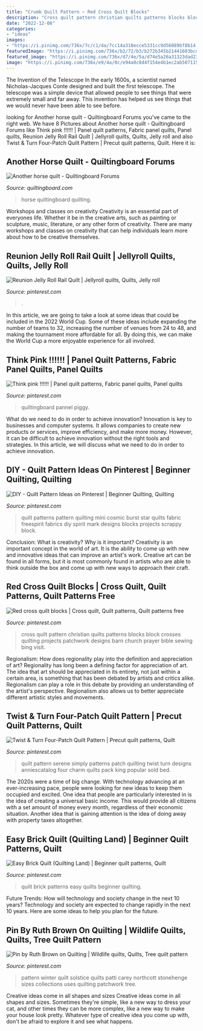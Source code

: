 ```yaml
---
title: "Crumb Quilt Pattern ~ Red Cross Quilt Blocks"
description: "Cross quilt pattern christian quilts patterns blocks block crosses quilting projects patchwork designs barn church prayer bible sewing bing visit"
date: "2022-12-08"
categories:
- "ideas"
images:
- "https://i.pinimg.com/736x/7c/c1/4a/7cc14a318ecce5331cc9d56089bf8b14.jpg"
featuredImage: "https://i.pinimg.com/736x/b2/72/b3/b272b345b21441603bcd623073fec559.jpg"
featured_image: "https://i.pinimg.com/736x/d7/4e/5a/d74e5a26a31323dad23437ab9b6c6b97.jpg"
image: "https://i.pinimg.com/736x/e9/4a/0c/e94a0c8d4f154e4b1ec2ab507115dd71.jpg"
---
```



The Invention of the Telescope
In the early 1600s, a scientist named Nicholas-Jacques Conte designed and built the first telescope. The telescope was a simple device that allowed people to see things that were extremely small and far away. This invention has helped us see things that we would never have been able to see before.

	

		
looking for Another horse quilt - Quiltingboard Forums you've came to the right web. We have 8 Pictures about Another horse quilt - Quiltingboard Forums like Think pink !!!!!! | Panel quilt patterns, Fabric panel quilts, Panel quilts, Reunion Jelly Roll Rail Quilt | Jellyroll quilts, Quilts, Jelly roll and also Twist &amp; Turn Four-Patch Quilt Pattern | Precut quilt patterns, Quilt. Here it is:
		
    
## Another Horse Quilt - Quiltingboard Forums

<img loading=lazy src="https://www.quiltingboard.com/attachments/pictures-f5/563384d1481336583-img_1578.jpg" onerror="this.onerror=null;this.src='https://tse4.mm.bing.net/th?id=OIP.LNKvr8v5hyamj4kRORw_1gHaFh&amp;pid=15.1';" alt="Another horse quilt - Quiltingboard Forums">

_Source: quiltingboard.com_

>horse quiltingboard quilting. 

	

Workshops and classes on creativity
Creativity is an essential part of everyones life. Whether it be in the creative arts, such as painting or sculpture, music, literature, or any other form of creativity. There are many workshops and classes on creativity that can help individuals learn more about how to be creative themselves.

    
## Reunion Jelly Roll Rail Quilt | Jellyroll Quilts, Quilts, Jelly Roll

<img loading=lazy src="https://i.pinimg.com/736x/e9/4a/0c/e94a0c8d4f154e4b1ec2ab507115dd71.jpg" onerror="this.onerror=null;this.src='https://tse2.mm.bing.net/th?id=OIP.2fiqfNs2ktCb9GFtUL7z0QHaJ6&amp;pid=15.1';" alt="Reunion Jelly Roll Rail Quilt | Jellyroll quilts, Quilts, Jelly roll">

_Source: pinterest.com_

>. 

	

In this article, we are going to take a look at some ideas that could be included in the 2022 World Cup. Some of these ideas include expanding the number of teams to 32, increasing the number of venues from 24 to 48, and making the tournament more affordable for all. By doing this, we can make the World Cup a more enjoyable experience for all involved.

    
## Think Pink !!!!!! | Panel Quilt Patterns, Fabric Panel Quilts, Panel Quilts

<img loading=lazy src="https://i.pinimg.com/736x/b2/72/b3/b272b345b21441603bcd623073fec559.jpg" onerror="this.onerror=null;this.src='https://tse3.mm.bing.net/th?id=OIP.wrBsQn1isBHuNQbn84LjHgHaJ6&amp;pid=15.1';" alt="Think pink !!!!!! | Panel quilt patterns, Fabric panel quilts, Panel quilts">

_Source: pinterest.com_

>quiltingboard pannel piggy. 

	

What do we need to do in order to achieve innovation?
Innovation is key to businesses and computer systems. It allows companies to create new products or services, improve efficiency, and make more money. However, it can be difficult to achieve innovation without the right tools and strategies. In this article, we will discuss what we need to do in order to achieve innovation.

    
## DIY - Quilt Pattern Ideas On Pinterest | Beginner Quilting, Quilting

<img loading=lazy src="https://s-media-cache-ak0.pinimg.com/originals/45/f0/21/45f021acfab6c32ed46065d374670914.jpg" onerror="this.onerror=null;this.src='https://tse4.mm.bing.net/th?id=OIP.suwuZnR5uwNeMwoH61Bw2gHaKG&amp;pid=15.1';" alt="DIY - Quilt Pattern Ideas on Pinterest | Beginner Quilting, Quilting">

_Source: pinterest.com_

>quilt patterns pattern quilting mini cosmic burst star quilts fabric freespirit fabrics diy spirit mark designs blocks projects scrappy block. 

	

Conclusion: What is creativity? Why is it important?
Creativity is an important concept in the world of art. It is the ability to come up with new and innovative ideas that can improve an artist's work. Creative art can be found in all forms, but it is most commonly found in artists who are able to think outside the box and come up with new ways to approach their craft.

    
## Red Cross Quilt Blocks | Cross Quilt, Quilt Patterns, Quilt Patterns Free

<img loading=lazy src="https://i.pinimg.com/736x/1e/f7/93/1ef793f654082edfb02ae43c1fca3483--christian-crosses-red-cross.jpg" onerror="this.onerror=null;this.src='https://tse2.mm.bing.net/th?id=OIP.77tFMT0wkHM-WnnkaWxesAHaJ3&amp;pid=15.1';" alt="Red cross quilt blocks | Cross quilt, Quilt patterns, Quilt patterns free">

_Source: pinterest.com_

>cross quilt pattern christian quilts patterns blocks block crosses quilting projects patchwork designs barn church prayer bible sewing bing visit. 

	

Regionalism: How does regionality play into the definition and appreciation of art?
Regionality has long been a defining factor for appreciation of art. The idea that art should be appreciated in its entirety, not just within a certain area, is something that has been debated by artists and critics alike. Regionalism can play a role in this debate by providing an understanding of the artist's perspective. Regionalism also allows us to better appreciate different artistic styles and movements.

    
## Twist &amp; Turn Four-Patch Quilt Pattern | Precut Quilt Patterns, Quilt

<img loading=lazy src="https://i.pinimg.com/736x/d7/4e/5a/d74e5a26a31323dad23437ab9b6c6b97.jpg" onerror="this.onerror=null;this.src='https://tse2.mm.bing.net/th?id=OIP.IzAv9QPwVNFACaIr0xwE1QAAAA&amp;pid=15.1';" alt="Twist &amp; Turn Four-Patch Quilt Pattern | Precut quilt patterns, Quilt">

_Source: pinterest.com_

>quilt pattern serene simply patterns patch quilting twist turn designs anniescatalog four charm quilts pack king popular sold bed. 

	

The 2020s were a time of big change. With technology advancing at an ever-increasing pace, people were looking for new ideas to keep them occupied and excited. One idea that people are particularly interested in is the idea of creating a universal basic income. This would provide all citizens with a set amount of money every month, regardless of their economic situation. Another idea that is gaining attention is the idea of doing away with property taxes altogether.

    
## Easy Brick Quilt (Quilting Land) | Beginner Quilt Patterns, Quilt

<img loading=lazy src="https://i.pinimg.com/736x/7c/c1/4a/7cc14a318ecce5331cc9d56089bf8b14.jpg" onerror="this.onerror=null;this.src='https://tse1.mm.bing.net/th?id=OIP.NZsJPeFd6zkWCG4llbBDIQHaJ3&amp;pid=15.1';" alt="Easy Brick Quilt (Quilting Land) | Beginner quilt patterns, Quilt">

_Source: pinterest.com_

>quilt brick patterns easy quilts beginner quilting. 

	

Future Trends: How will technology and society change in the next 10 years?
Technology and society are expected to change rapidly in the next 10 years. Here are some ideas to help you plan for the future.

    
## Pin By Ruth Brown On Quilting | Wildlife Quilts, Quilts, Tree Quilt Pattern

<img loading=lazy src="https://i.pinimg.com/736x/79/bd/a3/79bda3b0c61200d23a23e30f7814707f.jpg" onerror="this.onerror=null;this.src='https://tse4.mm.bing.net/th?id=OIP.pu1AMewpoK3tnEZJaEllewHaJ3&amp;pid=15.1';" alt="Pin by Ruth Brown on Quilting | Wildlife quilts, Quilts, Tree quilt pattern">

_Source: pinterest.com_

>pattern winter quilt solstice quilts patti carey northcott stonehenge sizes collections uses quilting patchwork tree. 

	

Creative ideas come in all shapes and sizes
Creative ideas come in all shapes and sizes. Sometimes they're simple, like a new way to dress your cat, and other times they can be more complex, like a new way to make your house look pretty. Whatever type of creative idea you come up with, don't be afraid to explore it and see what happens.

